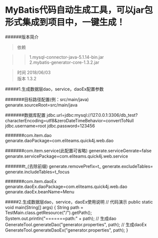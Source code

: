 MyBatis代码自动生成工具，可以jar包形式集成到项目中，一键生成！
=

######版本简介
>依赖

>>1.mysql-connector-java-5.1.14-bin.jar<br>
>>2.mybatis-generator-core-1.3.2.jar<br>

>时间 2018/06/03<br>
>版本 1.3.2<br>

#####1.生成数据层dao，service，daoEx配置参数

#######目标路径配置(例：src/main/java)
		genarate.sourceRoot=src/main/java

#######数据库配置
		jdbc.url=jdbc:mysql://127.0.0.1:3306/db_test?characterEncoding=utf8&zeroDateTimeBehavior=convertToNull
		jdbc.username=root
		jdbc.password=123456

#######com.item.dao
		genarate.daoPackage=com.eliteams.quick4j.web.dao

#######com.item.service(此配置可省略)
		generate.serviceGenrate=false
		genarate.servicePackage=com.eliteams.quick4j.web.service

#######t_(去除前缀)
		generate.removePrefix=t_
		generate.excludeTables=
		generate.includeTables=t_focus

#######com.item.daoEx
		genarate.daoEx.daoPackage=com.eliteams.quick4j.web.dao
		genarate.daoEx.beanName=Menu





#####2.生成数据层dao，service，daoEx使用说明
		// 代码演示
		public static void main(String[] args) {
				String path = TestMain.class.getResource("/").getPath();
				System.out.println("=======path:" + path);
				// 生成dao
				GenerateTool.generateDao("generator.properties", path);
				// 生成daoEx
				GenerateTool.generateDaoEx("generator.properties", path);
		}
